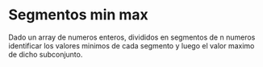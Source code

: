 # Segmentos min max

Dado un array de numeros enteros, divididos en segmentos de n numeros identificar los valores minimos de cada segmento y luego el valor maximo de dicho subconjunto.


